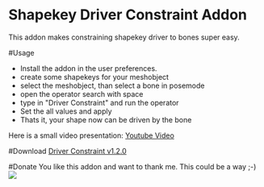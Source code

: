 # Shapekey Driver Constraint Addon
This addon makes constraining shapekey driver to bones super easy.

#Usage
- Install the addon in the user preferences.
- create some shapekeys for your meshobject
- select the meshobject, than select a bone in posemode
- open the operator search with space
- type in "Driver Constraint" and run the operator
- Set the all values and apply
- Thats it, your shape now can be driven by the bone

Here is a small video presentation:
[Youtube Video](https://youtu.be/OV0gcfXQgAQ)

#Download
[Driver Constraint v1.2.0](releases/Driver_Constraint_v1.2.0.zip?raw=true)

#Donate
You like this addon and want to thank me. This could be a way ;-)
[![](https://www.paypalobjects.com/en_US/i/btn/btn_donateCC_LG.gif)](https://www.paypal.com/cgi-bin/webscr?cmd=_s-xclick&hosted_button_id=H5ER72A5EUMYY)
